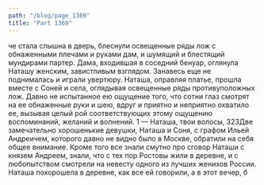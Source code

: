 ```yaml
---
path: "/blog/page_1369"
title: "Part 1369"
---
```


че стала слышна в дверь, блеснули освещенные ряды лож с обнаженными плечами и руками дам, и шумящий и блестящий мундирами партер. Дама, входившая в соседний бенуар, оглянула Наташу женским, завистливым взглядом. Занавесь еще не поднималась и играли увертюру. Наташа, оправляя платье, прошла вместе с Соней и села, оглядывая освещенные ряды противуположных лож. Давно не испытанное ею ощущение того, что сотни глаз смотрят на ее обнаженные руки и шею, вдруг и приятно и неприятно охватило ее, вызывая целый рой соответствующих этому ощущению воспоминаний, желаний и волнений.
1 — Наташа, твои волосы,
323Две замечательно хорошенькие девушки, Наташа и Соня, с графом Ильей Андреичем, которого давно не видно было в Москве, обратили на себя общее внимание. Кроме того все знали смутно про сговор Наташи с князем Андреем, знали, что с тех пор Ростовы жили в деревне, и с любопытством смотрели на невесту одного из лучших женихов России.
Наташа похорошела в деревне, как все ей говорили, а в этот вечер, б

